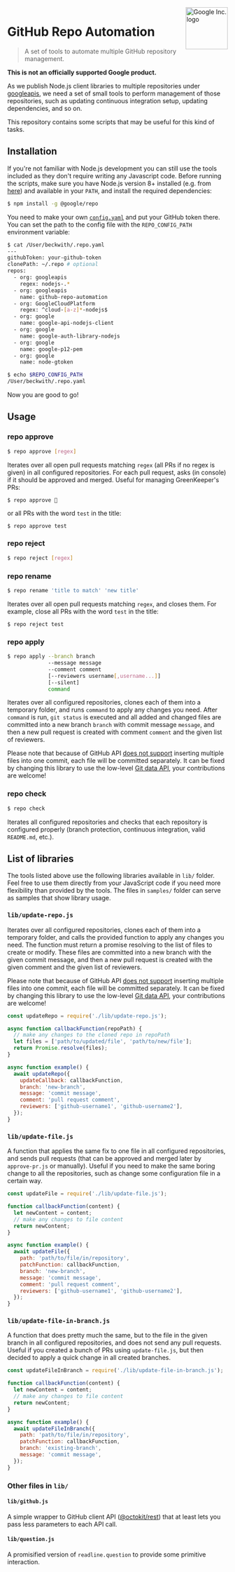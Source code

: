 <img src="https://avatars0.githubusercontent.com/u/1342004?v=3&s=96" alt="Google Inc. logo" title="Google" align="right" height="96" width="96"/>

# GitHub Repo Automation
> A set of tools to automate multiple GitHub repository management.

**This is not an officially supported Google product.**

As we publish Node.js client libraries to multiple repositories under
[googleapis](https://github.com/googleapis/), we need a set of small
tools to perform management of those repositories, such as updating
continuous integration setup, updating dependencies, and so on.

This repository contains some scripts that may be useful for this kind
of tasks.

## Installation

If you're not familiar with Node.js development you can still
use the tools included as they don't require writing any Javascript
code. Before running the scripts, make sure you have Node.js version 8+
installed (e.g. from [here](https://nodejs.org/en/)) and available in
your `PATH`, and install the required dependencies:

```sh
$ npm install -g @google/repo
```

You need to make your own [`config.yaml`](https://github.com/googleapis/github-repo-automation/blob/master/config.yaml.default) and put your GitHub token there. You can set the path to the config file with the `REPO_CONFIG_PATH` environment variable:

```sh
$ cat /User/beckwith/.repo.yaml
---
githubToken: your-github-token
clonePath: ~/.repo # optional
repos:
  - org: googleapis
    regex: nodejs-.*
  - org: googleapis
    name: github-repo-automation
  - org: GoogleCloudPlatform
    regex: ^cloud-[a-z]*-nodejs$
  - org: google
    name: google-api-nodejs-client
  - org: google
    name: google-auth-library-nodejs
  - org: google
    name: google-p12-pem
  - org: google
    name: node-gtoken
```

```sh
$ echo $REPO_CONFIG_PATH
/User/beckwith/.repo.yaml
```

Now you are good to go!

## Usage

### repo approve

```sh
$ repo approve [regex]
```

Iterates over all open pull requests matching `regex` (all PRs if
no regex is given) in all configured repositories.
For each pull request, asks (in console) if it should be approved
and merged. Useful for managing GreenKeeper's PRs:

`$ repo approve 🚀`

or all PRs with the word `test` in the title:

`$ repo approve test`

### repo reject

```sh
$ repo reject [regex]
```

### repo rename

```sh
$ repo rename 'title to match' 'new title'
```

Iterates over all open pull requests matching `regex`, and closes
them. For example, close all PRs with the word `test` in the title:

`$ repo reject test`

### repo apply

```sh
$ repo apply --branch branch
             --message message
             --comment comment
             [--reviewers username[,username...]]
             [--silent]
             command
```

Iterates over all configured repositories, clones each of them into
a temporary folder, and runs `command` to apply any changes you need.
After `command` is run, `git status` is executed and all added and
changed files are committed into a new branch `branch` with commit message
`message`, and then a new pull request is created with comment `comment`
and the given list of reviewers.

Please note that because of GitHub API [does not
support](https://github.com/isaacs/github/issues/199) inserting multiple files
into one commit, each file will be committed separately. It can be fixed by
changing this library to use the low-level
[Git data API](https://developer.github.com/v3/git/),
your contributions are welcome!

### repo check

```sh
$ repo check
```

Iterates all configured repositories and checks that each repository
is configured properly (branch protection, continuous integration,
valid `README.md`, etc.).

## List of libraries

The tools listed above use the following libraries available in `lib/` folder.
Feel free to use them directly from your JavaScript code if you need more
flexibility than provided by the tools. The files in `samples/` folder
can serve as samples that show library usage.

### `lib/update-repo.js`

Iterates over all configured repositories, clones each of them into
a temporary folder, and calls the provided function to apply any changes you
need. The function must return a promise resolving to the list of files to
create or modify. These files are committed into a new branch with the given
commit message, and then a new pull request is created with the given comment
and the given list of reviewers.

Please note that because of GitHub API [does not
support](https://github.com/isaacs/github/issues/199) inserting multiple files
into one commit, each file will be committed separately. It can be fixed by
changing this library to use the low-level
[Git data API](https://developer.github.com/v3/git/),
your contributions are welcome!

```js
const updateRepo = require('./lib/update-repo.js');

async function callbackFunction(repoPath) {
  // make any changes to the cloned repo in repoPath
  let files = ['path/to/updated/file', 'path/to/new/file'];
  return Promise.resolve(files);
}

async function example() {
  await updateRepo({
    updateCallback: callbackFunction,
    branch: 'new-branch',
    message: 'commit message',
    comment: 'pull request comment',
    reviewers: ['github-username1', 'github-username2'],
  });
}
```

### `lib/update-file.js`

A function that applies the same fix to one file in all configured
repositories, and sends pull requests (that can be approved and merged
later by `approve-pr.js` or manually). Useful if you need to make
the same boring change to all the repositories, such as change some
configuration file in a certain way.

```js
const updateFile = require('./lib/update-file.js');

function callbackFunction(content) {
  let newContent = content;
  // make any changes to file content
  return newContent;
}

async function example() {
  await updateFile({
    path: 'path/to/file/in/repository',
    patchFunction: callbackFunction,
    branch: 'new-branch',
    message: 'commit message',
    comment: 'pull request comment',
    reviewers: ['github-username1', 'github-username2'],
  });
}
```

### `lib/update-file-in-branch.js`

A function that does pretty much the same, but to the file in the
given branch in all configured repositories, and does not send any
pull requests. Useful if you created a bunch of PRs using `update-file.js`, but
then decided to apply a quick change in all created branches.

```js
const updateFileInBranch = require('./lib/update-file-in-branch.js');

function callbackFunction(content) {
  let newContent = content;
  // make any changes to file content
  return newContent;
}

async function example() {
  await updateFileInBranch({
    path: 'path/to/file/in/repository',
    patchFunction: callbackFunction,
    branch: 'existing-branch',
    message: 'commit message',
  });
}
```

### Other files in `lib/`

#### `lib/github.js`

A simple wrapper to GitHub client API
([@octokit/rest](https://github.com/octokit/rest.js)) that at least lets you
pass less parameters to each API call.

#### `lib/question.js`

A promisified version of `readline.question` to provide some primitive
interaction.

